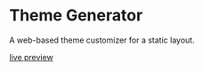 # Theme Generator
A web-based theme customizer for a static layout.

[live preview](https://noirecode.github.io/theme-generator/)
